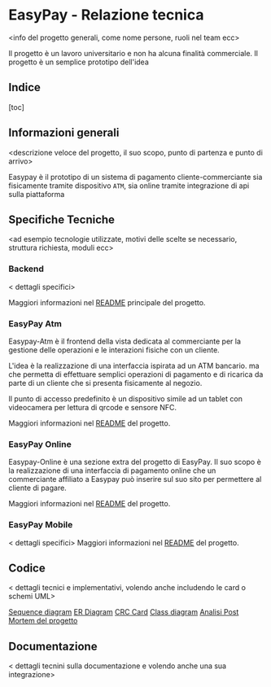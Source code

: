 # EasyPay - Relazione tecnica

<info del progetto generali, come nome persone, ruoli nel team ecc>

 Il progetto è un lavoro universitario e non ha alcuna finalità commerciale. Il progetto è un semplice prototipo dell'idea

## Indice

[toc]

## Informazioni generali

<descrizione veloce del progetto, il suo scopo, punto di partenza  e punto di arrivo>

Easypay è il prototipo di un sistema di pagamento cliente-commerciante sia fisicamente tramite dispositivo `ATM`, sia  online tramite integrazione di api sulla piattaforma 



## Specifiche Tecniche

<ad esempio tecnologie utilizzate, motivi delle scelte se necessario, struttura richiesta, moduli ecc>

### Backend

< dettagli specifici>

Maggiori informazioni nel [README](https://github.com/Seniorsimo/EasyPay/)  principale del progetto.

### EasyPay Atm

Easypay-Atm è il frontend della vista dedicata al commerciante per la gestione delle operazioni e le interazioni fisiche con un cliente.

L'idea è la realizzazione di una interfaccia ispirata ad un ATM bancario. ma che permetta di effettuare semplici operazioni di pagamento e di ricarica da parte di un cliente che si presenta fisicamente al negozio.

Il punto di accesso predefinito è un dispositivo simile ad un tablet con videocamera per lettura di qrcode e sensore NFC. 

Maggiori informazioni nel [README](https://github.com/gmammolo/Easypay-atm)  del progetto.

### EasyPay Online

Easypay-Online è una sezione extra del progetto di EasyPay. Il suo scopo è la realizzazione di una interfaccia di pagamento online che un commerciante affiliato a Easypay può inserire sul suo sito per permettere al cliente di pagare.

Maggiori informazioni nel [README](https://github.com/gmammolo/EasyPay-online)  del progetto.

### EasyPay Mobile

< dettagli specifici>
Maggiori informazioni nel [README](https://github.com/MichelettiAlessandro/EasyPay_Mobile)  del progetto.



## Codice

< dettagli tecnici e implementativi, volendo anche includendo le card o schemi UML>

[Sequence diagram](/doc/Sequence%20Diagram.md)
[ER Diagram](/doc/ER%20Diagram.md)
[CRC Card](/doc/CRC%20Card.md)
[Class diagram](/doc/Class%20Diagram.md)
[Analisi Post Mortem del progetto](/doc/Analisi%20Post%20Mortem.md)

## Documentazione

< dettagli tecnini sulla documentazione e volendo anche una sua integrazione>